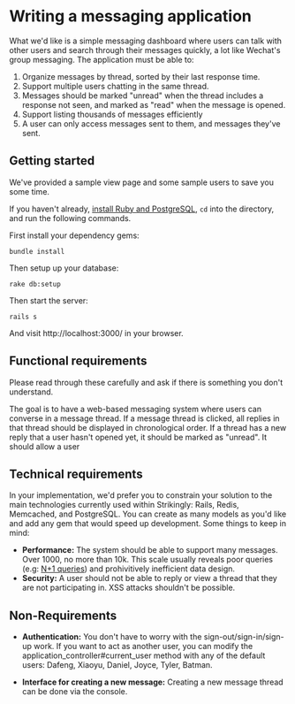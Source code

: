 # Writing a messaging application

What we'd like is a simple messaging dashboard where users can talk with other users and search through their messages quickly, a lot like Wechat's group messaging. The application must be able to:

1. Organize messages by thread, sorted by their last response time.
2. Support multiple users chatting in the same thread.
3. Messages should be marked "unread" when the thread includes a response not seen, and marked as "read" when the message is opened.
4. Support listing thousands of messages efficiently
5. A user can only access messages sent to them, and messages they've sent.

## Getting started

We've provided a sample view page and some sample users to save you some time. 

If you haven't already, [install Ruby and PostgreSQL](https://gorails.com/setup/osx/10.12-sierra), `cd` into the directory, and run the following commands.

First install your dependency gems:
```
bundle install
```

Then setup up your database:
```
rake db:setup
```

Then start the server:
```
rails s
```

And visit http://localhost:3000/ in your browser.


## Functional requirements

Please read through these carefully and ask if there is something you don't understand.

The goal is to have a web-based messaging system where users can converse in a message thread. If a message thread is clicked, all replies in that thread should be displayed in chronological order. If a thread has a new reply that a user hasn't opened yet, it should be marked as "unread". It should allow a user

## Technical requirements

In your implementation, we'd prefer you to constrain your solution to the main technologies currently used within Strikingly: Rails, Redis, Memcached, and PostgreSQL. You can create as many models as you'd like and add any gem that would speed up development. Some things to keep in mind:

- **Performance:** The system should be able to support many messages. Over 1000, no more than 10k. This scale usually reveals poor queries (e.g: [N+1 queries](http://guides.rubyonrails.org/active_record_querying.html#eager-loading-associations)) and prohivitively inefficient data design.
- **Security:** A user should not be able to reply or view a thread that they are not participating in. XSS attacks shouldn't be possible.

## Non-Requirements

- **Authentication:** You don't have to worry with the sign-out/sign-in/sign-up work. If you want to act as another user, you can modify the application_controller#current_user method with any of the default users: Dafeng, Xiaoyu, Daniel, Joyce, Tyler, Batman.

- **Interface for creating a new message:** Creating a new message thread can be done via the console.
